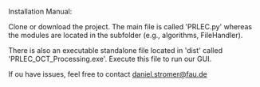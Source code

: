 Installation Manual:

Clone or download the project. The main file is called 'PRLEC.py' whereas the modules are located in the subfolder (e.g., algorithms, FileHandler).

There is also an executable standalone file located in 'dist' called 'PRLEC_OCT_Processing.exe'. Execute this file to run our GUI.

If ou have issues, feel free to contact daniel.stromer@fau.de
